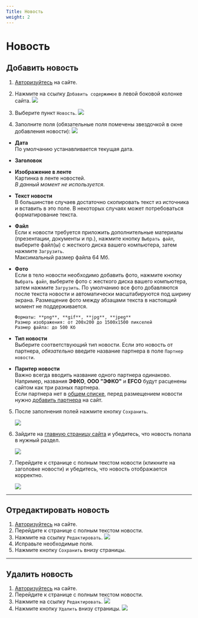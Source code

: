 ```yaml
---
Title: Новость
weight: 2
---
```


# Новость

## Добавить новость

1. [Авторизуйтесь](../auth) на сайте.

2. Нажмите на ссылку `Добавить содержимое` в левой боковой колонке сайта. ![](../img/create_content_link.png)

3. Выберите пункт `Новость`. ![](../img/create_news_link.png)

4. Заполните поля (обязательные поля помечены звездочкой в окне добавления новости): ![](../img/news_fields.png)
  
  - **Дата**  
    	По умолчанию устанавливается текущая дата.

  - **Заголовок**  
  
  - **Изображение в ленте**  
    Картинка в ленте новостей.  
    _В данный момент не используется_.
  
  - **Текст новости**  
    В большинстве случаев достаточно скопировать текст из источника и вставить в это поле. В некоторых случаях может потребоваться форматирование текста.
  
  - **Файл**  
    Если к новости требуется приложить дополнительные материалы (презентации, документы и пр.), нажмите кнопку `Выбрать файл`, выберите файл(ы) с жесткого диска вашего компьютера, затем нажмите `Загрузить`.  
    Максимальный размер файла 64 Мб.

  - **Фото**  
    Если в тело новости необходимо добавить фото, нажмите кнопку `Выбрать файл`, выберите фото с жесткого диска вашего компьютера, затем нажмите `Загрузить`. По умолчанию все фото добавляются после текста новости и автоматически масштабируются под ширину экрана. Размещение фото между абзацами текста в настоящий момент не поддерживается.

        Форматы: **png**, **gif**, **jpg**, **jpeg**  
        Размер изображения: от 200x200 до 1500x1500 пикселей  
        Размер файла: до 500 Кб    
  
  - **Тип новости**  
    Выберите соответствующий тип новости. Если это новость от партнера, _обязательно_ введите название партнера в поле `Партнер новости`. 
    
  - **Парнтер новости**    
    Важно всегда вводить название одного партнера одинаково. Например, названия **ЭФКО**, **ООО "ЭФКО"** и **EFCO** будут расценены сайтом как три разных партнера.  
    Если партнера нет в [общем списке](http://zzr.ru/partners), перед размещением новости нужно [добавить партнера](../partner) на сайт.
    
5. После заполнения полей нажмите кнопку `Сохранить`.  

	![](../img/news_save.png)

6. Зайдите на [главную страницу сайта](http://zzr.ru) и убедитесь, что новость попала в нужный раздел.

	![](../img/news_sections.png)

7. Перейдите к странице с полным текстом новости (кликните на заголовке новости) и убедитесь, что новость отображается корректно.

	![](../img/news_fulltext.png)

---------------------------------------------------------------------------------------------

## Отредактировать новость

1. [Авторизуйтесь](../auth) на сайте.
2. Перейдите к странице с полным текстом новости.
3. Нажмите на ссылку `Редактировать`. ![](../img/news_edit.png)
4. Исправьте необходимые поля.
5. Нажмите кнопку `Сохранить` внизу страницы.

---------------------------------------------------------------------------------------------

## Удалить  новость

1. [Авторизуйтесь](../auth) на сайте.
2. Перейдите к странице с полным текстом новости.
3. Нажмите на ссылку `Редактировать`. ![](../img/news_edit.png)
4. Нажмите кнопку `Удалить` внизу страницы. ![](../img/news_delete.png)